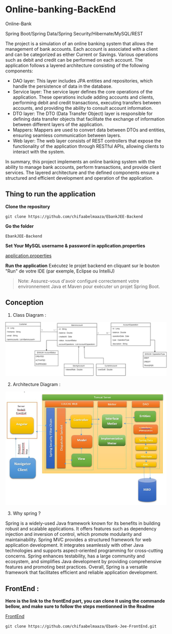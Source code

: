 # Online-banking-BackEnd

Online-Bank

Spring Boot/Spring Data/Spring Security/Hibernate/MySQL/REST


The project is a simulation of an online banking system that allows the management of bank accounts. Each account is associated with a client and can be categorized as either Current or Savings. Various operations such as debit and credit can be performed on each account. The application follows a layered architecture consisting of the following components:

  - DAO layer: This layer includes JPA entities and repositories, which handle the persistence of data in the database.
  - Service layer: The service layer defines the core operations of the application. These operations include adding accounts and clients, performing debit and credit transactions, executing transfers between accounts, and       providing the ability to consult account information.
  - DTO layer: The DTO (Data Transfer Object) layer is responsible for defining data transfer objects that facilitate the exchange of information between different layers of the application.
  - Mappers: Mappers are used to convert data between DTOs and entities, ensuring seamless communication between layers.
  - Web layer: The web layer consists of REST controllers that expose the functionality of the application through RESTful APIs, allowing clients to interact with the system.
    
In summary, this project implements an online banking system with the ability to manage bank accounts, perform transactions, and provide client services. The layered architecture and the defined components ensure a structured and efficient development and operation of the application.

## Thing to run the application

__Clone the repository__
```
git clone https://github.com/chifaabelmaaza/EbankJEE-Backend 
```

__Go the folder__
```
EbankJEE-Backend
```

__Set Your MySQL username & password in application.properties__

[application.properties](src/main/resources/application.properties)

__Run the application__
Exécutez le projet backend en cliquant sur le bouton "Run" de votre IDE (par exemple, Eclipse ou IntelliJ)

> Note: Assurez-vous d'avoir configuré correctement votre environnement Java et Maven pour exécuter un projet Spring Boot.

## Conception
1.	Class Diagram :
   
![image](diagrams/BankingDiagramme.jpg)


2.	Architecture Diagram : 
   
![image](diagrams/Architecture.JPG)

3.	Why spring ?

Spring is a widely-used Java framework known for its benefits in building robust and scalable applications. It offers features such as dependency injection and inversion of control, which promote modularity and maintainability. Spring MVC provides a structured framework for web application development. It integrates seamlessly with other Java technologies and supports aspect-oriented programming for cross-cutting concerns. Spring enhances testability, has a large community and ecosystem, and simplifies Java development by providing comprehensive features and promoting best practices. Overall, Spring is a versatile framework that facilitates efficient and reliable application development.

## FrontEnd : 

__Here is the link to the frontEnd part, you can clone it using the commande bellow, and make sure to follow the steps mentionned in the Readme__

[FrontEnd](https://github.com/chifaabelmaaza/Ebank-Jee-FrontEnd.git)

```
git clone https://github.com/chifaabelmaaza/Ebank-Jee-FrontEnd.git
```

